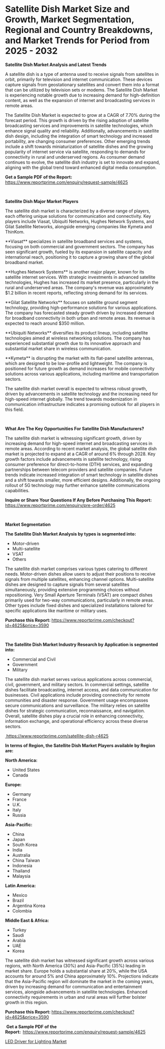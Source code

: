 <p><h1>Satellite Dish Market Size and Growth, Market Segmentation, Regional and Country Breakdowns, and Market Trends for Period from 2025 -  2032</h1></p><p><strong>Satellite Dish Market Analysis and Latest Trends</strong></p>
<p><p>A satellite dish is a type of antenna used to receive signals from satellites in orbit, primarily for television and internet communication. These devices capture signals from geostationary satellites and convert them into a format that can be utilized by television sets or modems. The Satellite Dish Market is experiencing notable growth due to increasing demand for high-definition content, as well as the expansion of internet and broadcasting services in remote areas. </p><p>The Satellite Dish Market is expected to grow at a CAGR of 7.70% during the forecast period. This growth is driven by the rising adoption of satellite broadcasting services and improvements in satellite technologies, which enhance signal quality and reliability. Additionally, advancements in satellite dish design, including the integration of smart technology and increased portability, are changing consumer preferences. Other emerging trends include a shift towards miniaturization of satellite dishes and the growing popularity of internet service via satellite, responding to demands for connectivity in rural and underserved regions. As consumer demand continues to evolve, the satellite dish industry is set to innovate and expand, aligning with the global trend toward enhanced digital media consumption.</p></p>
<p><strong>Get a Sample PDF of the Report:&nbsp;</strong> <a href="https://www.reportprime.com/enquiry/request-sample/4625?utm_campaign=3584&utm_medium=2&utm_source=Github&utm_content=ia&utm_term=19032025&utm_id=satellite-dish">https://www.reportprime.com/enquiry/request-sample/4625</a></p>
<p>&nbsp;</p>
<p><strong>Satellite Dish Major Market Players</strong></p>
<p><p>The satellite dish market is characterized by a diverse range of players, each offering unique solutions for communication and connectivity. Key players include Viasat, Ubiquiti Networks, Hughes Network Systems, and Gilat Satellite Networks, alongside emerging companies like Kymeta and ThinKom.</p><p>**Viasat** specializes in satellite broadband services and systems, focusing on both commercial and government sectors. The company has seen significant growth, fueled by its expansion in satellite capacity and international reach, positioning it to capture a growing share of the global broadband market. </p><p>**Hughes Network Systems** is another major player, known for its satellite internet services. With strategic investments in advanced satellite technologies, Hughes has increased its market presence, particularly in the rural and underserved areas. The company's revenue was approximately $1.2 billion in recent reports, reflecting strong demand for its services.</p><p>**Gilat Satellite Networks** focuses on satellite ground segment technology, providing high-performance solutions for various applications. The company has forecasted steady growth driven by increased demand for broadband connectivity in both urban and remote areas. Its revenue is expected to reach around $350 million.</p><p>**Ubiquiti Networks** diversifies its product lineup, including satellite technologies aimed at wireless networking solutions. The company has experienced substantial growth due to its innovative approach and substantial market share in wireless communication.</p><p>**Kymeta** is disrupting the market with its flat-panel satellite antennas, which are designed to be low-profile and lightweight. The company is positioned for future growth as demand increases for mobile connectivity solutions across various applications, including maritime and transportation sectors.</p><p>The satellite dish market overall is expected to witness robust growth, driven by advancements in satellite technology and the increasing need for high-speed internet globally. The trend towards modernization in communication infrastructure indicates a promising outlook for all players in this field.</p></p>
<p>&nbsp;</p>
<p><strong>What Are The Key Opportunities For Satellite Dish Manufacturers?</strong></p>
<p><p>The satellite dish market is witnessing significant growth, driven by increasing demand for high-speed internet and broadcasting services in remote areas. According to recent market analysis, the global satellite dish market is projected to expand at a CAGR of around 6% through 2028. Key growth factors include advancements in satellite technology, rising consumer preference for direct-to-home (DTH) services, and expanding partnerships between telecom providers and satellite companies. Future trends indicate increased integration of smart technology in satellite dishes and a shift towards smaller, more efficient designs. Additionally, the ongoing rollout of 5G technology may further enhance satellite communications capabilities.</p></p>
<p><strong>Inquire or Share Your Questions If Any Before Purchasing This Report:</strong> <a href="https://www.reportprime.com/enquiry/pre-order/4625?utm_campaign=3584&utm_medium=2&utm_source=Github&utm_content=ia&utm_term=19032025&utm_id=satellite-dish">https://www.reportprime.com/enquiry/pre-order/4625</a></p>
<p>&nbsp;</p>
<p><strong>Market Segmentation</strong></p>
<p><strong>The Satellite Dish Market Analysis by types is segmented into:</strong></p>
<p><ul><li>Motor-driven</li><li>Multi-satellite</li><li>VSAT</li><li>Others</li></ul></p>
<p><p>The satellite dish market comprises various types catering to different needs. Motor-driven dishes allow users to adjust their positions to receive signals from multiple satellites, enhancing channel options. Multi-satellite dishes are designed to capture signals from several satellites simultaneously, providing extensive programming choices without repositioning. Very Small Aperture Terminals (VSAT) are compact dishes primarily used for two-way communications, particularly in remote areas. Other types include fixed dishes and specialized installations tailored for specific applications like maritime or military uses.</p></p>
<p><strong>Purchase this Report:&nbsp;</strong><a href="https://www.reportprime.com/checkout?id=4625&price=3590&utm_campaign=3584&utm_medium=2&utm_source=Github&utm_content=ia&utm_term=19032025&utm_id=satellite-dish">https://www.reportprime.com/checkout?id=4625&price=3590</a></p>
<p>&nbsp;</p>
<p><strong>The Satellite Dish Market Industry Research by Application is segmented into:</strong></p>
<p><ul><li>Commercial and Civil</li><li>Government</li><li>Military</li></ul></p>
<p><p>The satellite dish market serves various applications across commercial, civil, government, and military sectors. In commercial settings, satellite dishes facilitate broadcasting, internet access, and data communication for businesses. Civil applications include providing connectivity for remote communities and disaster response. Government usage encompasses secure communications and surveillance. The military relies on satellite dishes for strategic communication, reconnaissance, and navigation. Overall, satellite dishes play a crucial role in enhancing connectivity, information exchange, and operational efficiency across these diverse sectors.</p></p>
<p><a href="https://www.reportprime.com/satellite-dish-r4625?utm_campaign=3584&utm_medium=2&utm_source=Github&utm_content=ia&utm_term=19032025&utm_id=satellite-dish">&nbsp;https://www.reportprime.com/satellite-dish-r4625</a></p>
<p><strong>In terms of Region, the Satellite Dish Market Players available by Region are:</strong></p>
<p>
    <p> <strong> North America: </strong>
        <ul>
            <li>United States</li>
            <li>Canada</li>
        </ul>
        </p> 
    <p> <strong> Europe: </strong>
        <ul>
            <li>Germany</li>
            <li>France</li>
            <li>U.K.</li>
            <li>Italy</li>
            <li>Russia</li>
        </ul>
        </p> 
    <p> <strong> Asia-Pacific: </strong>
        <ul>
            <li>China</li>
            <li>Japan</li>
            <li>South Korea</li>
            <li>India</li>
            <li>Australia</li>
            <li>China Taiwan</li>
            <li>Indonesia</li>
            <li>Thailand</li>
            <li>Malaysia</li>
        </ul>
        </p> 
    <p> <strong> Latin America: </strong>
        <ul>
            <li>Mexico</li>
            <li>Brazil</li>
            <li>Argentina Korea</li>
            <li>Colombia</li>
        </ul>
        </p> 
    <p> <strong> Middle East & Africa: </strong>
        <ul>
            <li>Turkey</li>
            <li>Saudi</li>
            <li>Arabia</li>
            <li>UAE</li>
            <li>Korea</li>
        </ul>
    </p>
    </p>
<p><p>The satellite dish market has witnessed significant growth across various regions, with North America (30%) and Asia-Pacific (35%) leading in market share. Europe holds a substantial share at 20%, while the USA accounts for around 5% and China approximately 10%. Projections indicate that the Asia-Pacific region will dominate the market in the coming years, driven by increasing demand for communication and entertainment services, alongside advancements in satellite technologies. Enhanced connectivity requirements in urban and rural areas will further bolster growth in this region.</p></p>
<p><strong>Purchase this Report: </strong><a href="https://www.reportprime.com/checkout?id=4625&price=3590&utm_campaign=3584&utm_medium=2&utm_source=Github&utm_content=ia&utm_term=19032025&utm_id=satellite-dish">https://www.reportprime.com/checkout?id=4625&price=3590</a></p>
<p>&nbsp;<strong>Get a Sample PDF of the Report:&nbsp;&nbsp;</strong><a href="https://www.reportprime.com/enquiry/request-sample/4625?utm_campaign=3584&utm_medium=2&utm_source=Github&utm_content=ia&utm_term=19032025&utm_id=satellite-dish">https://www.reportprime.com/enquiry/request-sample/4625</a></p>
<p><strong></strong></p>
<p><p><a href="https://github.com/siertnamba7u/Market-Research-Report-List-1/blob/main/led-driver-for-lighting-market.md?utm_campaign=3584&utm_medium=2&utm_source=Github&utm_content=ia&utm_term=19032025&utm_id=satellite-dish">LED Driver for Lighting Market</a></p></p>